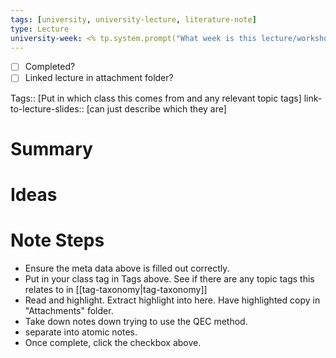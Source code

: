 ```yaml
---
tags: [university, university-lecture, literature-note]
type: Lecture
university-week: <% tp.system.prompt("What week is this lecture/workshop?") %>
---
```

- [ ] Completed?
- [ ] Linked lecture in attachment folder?

Tags:: [Put in which class this comes from and any relevant topic tags]
link-to-lecture-slides:: [can just describe which they are]

# Summary

# Ideas

# Note Steps

- Ensure the meta data above is filled out correctly.
- Put in your class tag in Tags above. See if there are any topic tags this relates to in [[tag-taxonomy|tag-taxonomy]]
- Read and highlight. Extract highlight into here. Have highlighted copy in "Attachments" folder.
- Take down notes down trying to use the QEC method.
- separate into atomic notes.
- Once complete, click the checkbox above.

